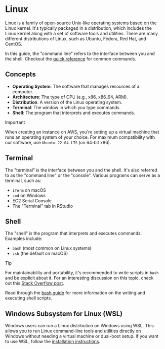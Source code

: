 # Linux

Linux is a family of open-source Unix-like operating systems based on the Linux kernel.
It's typically packaged in a distribution, which includes the Linux kernel along with
a set of software tools and utilities. There are many different distributions of
Linux, such as Ubuntu, Fedora, Red Hat, and CentOS.

In this guide, the "command line" refers to the interface between you and the
shell. Checkout the [quick reference](quick-reference.md) for common commands.

## Concepts

- **Operating System**: The software that manages resources of a computer.
- **Architecture**: The type of CPU (e.g., x86, x86_64, ARM).
- **Distribution**: A version of the Linux operating system.
- **Terminal**: The window in which you type commands.
- **Shell**: The program that interprets and executes commands.

> [!IMPORTANT]
> When creating an instance on AWS, you're setting up a virtual machine that runs an operating system of your choice.
> For maximum compatibility with our software, use `Ubuntu 22.04 LTS` (on 64-bit x86).

## Terminal

The "terminal" is the interface between you and the shell.
It's also referred to as the "command line" or the "console".
Various programs can serve as a terminal, such as:

- `iTerm` on macOS
- `cmd` on Windows
- EC2 Serial Console
- The "Terminal" tab in RStudio

## Shell

The "shell" is the program that interprets and executes commands. Examples
include:

- `bash` (most common on Linux systems)
- `zsh` (the default on macOS)

> [!TIP]
> For maintainability and portability, it's recommended to write scripts in `bash` and be explicit about it.
> For an interesting discussion on this topic, check out this
> [Stack Overflow post](https://unix.stackexchange.com/questions/697052/why-should-i-care-about-posix-if-im-writing-bash-scripts).

Read through the [bash guide](bash.md) for more information on the writing and
executing shell scripts.

## Windows Subsystem for Linux (WSL)

Windows users can run a Linux distribution on Windows using WSL. This allows you
to run Linux command-line tools and utilities directly on Windows without
needing a virtual machine or dual-boot setup. If you want to use WSL, follow the
[installation instructions](https://docs.microsoft.com/en-us/windows/wsl/install).
